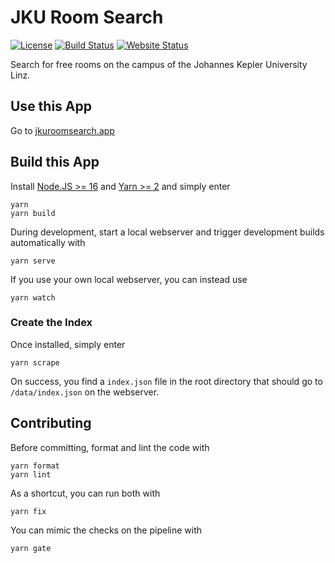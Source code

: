 # JKU Room Search

[![License](https://img.shields.io/badge/License-AGPL%203.0-yellow?style=flat-square)](LICENSE.txt)
[![Build Status](https://img.shields.io/github/actions/workflow/status/blu3r4y/jku-room-search/deploy-github-pages.yml?branch=main&style=flat-square)](https://github.com/blu3r4y/jku-room-search/actions?query=workflow%3Adeploy-github-pages)
[![Website Status](https://img.shields.io/website?style=flat-square&up_message=online&url=https%3A%2F%2Fjkuroomsearch.app)](http://jkuroomsearch.app)

Search for free rooms on the campus of the Johannes Kepler University Linz.

## Use this App

Go to [jkuroomsearch.app](https://jkuroomsearch.app)

## Build this App

Install [Node.JS >= 16](https://nodejs.org/en/download/) and [Yarn >= 2](https://yarnpkg.com/getting-started/install) and simply enter

    yarn
    yarn build

During development, start a local webserver and trigger development builds automatically with

    yarn serve

If you use your own local webserver, you can instead use

    yarn watch

### Create the Index

Once installed, simply enter

    yarn scrape

On success, you find a `index.json` file in the root directory that should go to `/data/index.json` on the webserver.

## Contributing

Before committing, format and lint the code with

    yarn format
    yarn lint

As a shortcut, you can run both with

    yarn fix

You can mimic the checks on the pipeline with

    yarn gate
